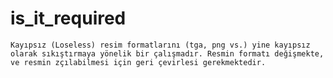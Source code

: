 # is_it_required

    Kayıpsız (Loseless) resim formatlarını (tga, png vs.) yine kayıpsız olarak sıkıştırmaya yönelik bir çalışmadır. Resmin formatı değişmekte, ve resmin zçılabilmesi için geri çevirlesi gerekmektedir. 
